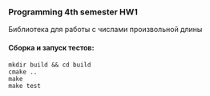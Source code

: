 ### Programming 4th semester HW1
Библиотека для работы с числами произвольной длины
#### Сборка и запуск тестов:
```
mkdir build && cd build
cmake ..
make
make test 
```
